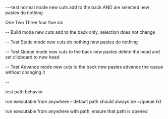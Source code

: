 ---test normal mode
new cuts add to the back AND are selected
new pastes do nothing

One
Two
Three
four
five
six

-- Build mode
new cuts add to the back only, selection does not change

-- Test Static mode
new cuts do nothing
new pastes do nothing

-- Test Queue mode
new cuts to the back
new pastes delete the head and set clipboard to new head

-- Test Advance mode
new cuts to the back
new pastes advance the queue without changing it

--

test path behavior

run executable from anywhere - default path should always be ~/queue.txt

run executable from anywhere with path, ensure that path is opened
